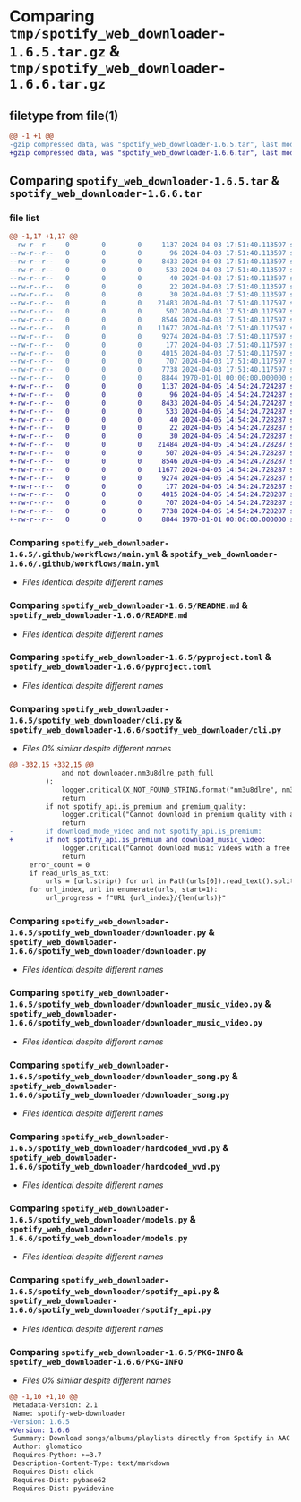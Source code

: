 # Comparing `tmp/spotify_web_downloader-1.6.5.tar.gz` & `tmp/spotify_web_downloader-1.6.6.tar.gz`

## filetype from file(1)

```diff
@@ -1 +1 @@
-gzip compressed data, was "spotify_web_downloader-1.6.5.tar", last modified: Fri Jan  1 00:00:00 2016, max compression
+gzip compressed data, was "spotify_web_downloader-1.6.6.tar", last modified: Fri Jan  1 00:00:00 2016, max compression
```

## Comparing `spotify_web_downloader-1.6.5.tar` & `spotify_web_downloader-1.6.6.tar`

### file list

```diff
@@ -1,17 +1,17 @@
--rw-r--r--   0        0        0     1137 2024-04-03 17:51:40.113597 spotify_web_downloader-1.6.5/.github/workflows/main.yml
--rw-r--r--   0        0        0       96 2024-04-03 17:51:40.113597 spotify_web_downloader-1.6.5/.gitignore
--rw-r--r--   0        0        0     8433 2024-04-03 17:51:40.113597 spotify_web_downloader-1.6.5/README.md
--rw-r--r--   0        0        0      533 2024-04-03 17:51:40.113597 spotify_web_downloader-1.6.5/pyproject.toml
--rw-r--r--   0        0        0       40 2024-04-03 17:51:40.113597 spotify_web_downloader-1.6.5/requirements.txt
--rw-r--r--   0        0        0       22 2024-04-03 17:51:40.113597 spotify_web_downloader-1.6.5/spotify_web_downloader/__init__.py
--rw-r--r--   0        0        0       30 2024-04-03 17:51:40.113597 spotify_web_downloader-1.6.5/spotify_web_downloader/__main__.py
--rw-r--r--   0        0        0    21483 2024-04-03 17:51:40.117597 spotify_web_downloader-1.6.5/spotify_web_downloader/cli.py
--rw-r--r--   0        0        0      507 2024-04-03 17:51:40.117597 spotify_web_downloader-1.6.5/spotify_web_downloader/constants.py
--rw-r--r--   0        0        0     8546 2024-04-03 17:51:40.117597 spotify_web_downloader-1.6.5/spotify_web_downloader/downloader.py
--rw-r--r--   0        0        0    11677 2024-04-03 17:51:40.117597 spotify_web_downloader-1.6.5/spotify_web_downloader/downloader_music_video.py
--rw-r--r--   0        0        0     9274 2024-04-03 17:51:40.117597 spotify_web_downloader-1.6.5/spotify_web_downloader/downloader_song.py
--rw-r--r--   0        0        0      177 2024-04-03 17:51:40.117597 spotify_web_downloader-1.6.5/spotify_web_downloader/enums.py
--rw-r--r--   0        0        0     4015 2024-04-03 17:51:40.117597 spotify_web_downloader-1.6.5/spotify_web_downloader/hardcoded_wvd.py
--rw-r--r--   0        0        0      707 2024-04-03 17:51:40.117597 spotify_web_downloader-1.6.5/spotify_web_downloader/models.py
--rw-r--r--   0        0        0     7738 2024-04-03 17:51:40.117597 spotify_web_downloader-1.6.5/spotify_web_downloader/spotify_api.py
--rw-r--r--   0        0        0     8844 1970-01-01 00:00:00.000000 spotify_web_downloader-1.6.5/PKG-INFO
+-rw-r--r--   0        0        0     1137 2024-04-05 14:54:24.724287 spotify_web_downloader-1.6.6/.github/workflows/main.yml
+-rw-r--r--   0        0        0       96 2024-04-05 14:54:24.724287 spotify_web_downloader-1.6.6/.gitignore
+-rw-r--r--   0        0        0     8433 2024-04-05 14:54:24.724287 spotify_web_downloader-1.6.6/README.md
+-rw-r--r--   0        0        0      533 2024-04-05 14:54:24.724287 spotify_web_downloader-1.6.6/pyproject.toml
+-rw-r--r--   0        0        0       40 2024-04-05 14:54:24.728287 spotify_web_downloader-1.6.6/requirements.txt
+-rw-r--r--   0        0        0       22 2024-04-05 14:54:24.728287 spotify_web_downloader-1.6.6/spotify_web_downloader/__init__.py
+-rw-r--r--   0        0        0       30 2024-04-05 14:54:24.728287 spotify_web_downloader-1.6.6/spotify_web_downloader/__main__.py
+-rw-r--r--   0        0        0    21484 2024-04-05 14:54:24.728287 spotify_web_downloader-1.6.6/spotify_web_downloader/cli.py
+-rw-r--r--   0        0        0      507 2024-04-05 14:54:24.728287 spotify_web_downloader-1.6.6/spotify_web_downloader/constants.py
+-rw-r--r--   0        0        0     8546 2024-04-05 14:54:24.728287 spotify_web_downloader-1.6.6/spotify_web_downloader/downloader.py
+-rw-r--r--   0        0        0    11677 2024-04-05 14:54:24.728287 spotify_web_downloader-1.6.6/spotify_web_downloader/downloader_music_video.py
+-rw-r--r--   0        0        0     9274 2024-04-05 14:54:24.728287 spotify_web_downloader-1.6.6/spotify_web_downloader/downloader_song.py
+-rw-r--r--   0        0        0      177 2024-04-05 14:54:24.728287 spotify_web_downloader-1.6.6/spotify_web_downloader/enums.py
+-rw-r--r--   0        0        0     4015 2024-04-05 14:54:24.728287 spotify_web_downloader-1.6.6/spotify_web_downloader/hardcoded_wvd.py
+-rw-r--r--   0        0        0      707 2024-04-05 14:54:24.728287 spotify_web_downloader-1.6.6/spotify_web_downloader/models.py
+-rw-r--r--   0        0        0     7738 2024-04-05 14:54:24.728287 spotify_web_downloader-1.6.6/spotify_web_downloader/spotify_api.py
+-rw-r--r--   0        0        0     8844 1970-01-01 00:00:00.000000 spotify_web_downloader-1.6.6/PKG-INFO
```

### Comparing `spotify_web_downloader-1.6.5/.github/workflows/main.yml` & `spotify_web_downloader-1.6.6/.github/workflows/main.yml`

 * *Files identical despite different names*

### Comparing `spotify_web_downloader-1.6.5/README.md` & `spotify_web_downloader-1.6.6/README.md`

 * *Files identical despite different names*

### Comparing `spotify_web_downloader-1.6.5/pyproject.toml` & `spotify_web_downloader-1.6.6/pyproject.toml`

 * *Files identical despite different names*

### Comparing `spotify_web_downloader-1.6.5/spotify_web_downloader/cli.py` & `spotify_web_downloader-1.6.6/spotify_web_downloader/cli.py`

 * *Files 0% similar despite different names*

```diff
@@ -332,15 +332,15 @@
             and not downloader.nm3u8dlre_path_full
         ):
             logger.critical(X_NOT_FOUND_STRING.format("nm3u8dlre", nm3u8dlre_path))
             return
         if not spotify_api.is_premium and premium_quality:
             logger.critical("Cannot download in premium quality with a free account")
             return
-        if download_mode_video and not spotify_api.is_premium:
+        if not spotify_api.is_premium and download_music_video:
             logger.critical("Cannot download music videos with a free account")
             return
     error_count = 0
     if read_urls_as_txt:
         urls = [url.strip() for url in Path(urls[0]).read_text().splitlines()]
     for url_index, url in enumerate(urls, start=1):
         url_progress = f"URL {url_index}/{len(urls)}"
```

### Comparing `spotify_web_downloader-1.6.5/spotify_web_downloader/downloader.py` & `spotify_web_downloader-1.6.6/spotify_web_downloader/downloader.py`

 * *Files identical despite different names*

### Comparing `spotify_web_downloader-1.6.5/spotify_web_downloader/downloader_music_video.py` & `spotify_web_downloader-1.6.6/spotify_web_downloader/downloader_music_video.py`

 * *Files identical despite different names*

### Comparing `spotify_web_downloader-1.6.5/spotify_web_downloader/downloader_song.py` & `spotify_web_downloader-1.6.6/spotify_web_downloader/downloader_song.py`

 * *Files identical despite different names*

### Comparing `spotify_web_downloader-1.6.5/spotify_web_downloader/hardcoded_wvd.py` & `spotify_web_downloader-1.6.6/spotify_web_downloader/hardcoded_wvd.py`

 * *Files identical despite different names*

### Comparing `spotify_web_downloader-1.6.5/spotify_web_downloader/models.py` & `spotify_web_downloader-1.6.6/spotify_web_downloader/models.py`

 * *Files identical despite different names*

### Comparing `spotify_web_downloader-1.6.5/spotify_web_downloader/spotify_api.py` & `spotify_web_downloader-1.6.6/spotify_web_downloader/spotify_api.py`

 * *Files identical despite different names*

### Comparing `spotify_web_downloader-1.6.5/PKG-INFO` & `spotify_web_downloader-1.6.6/PKG-INFO`

 * *Files 0% similar despite different names*

```diff
@@ -1,10 +1,10 @@
 Metadata-Version: 2.1
 Name: spotify-web-downloader
-Version: 1.6.5
+Version: 1.6.6
 Summary: Download songs/albums/playlists directly from Spotify in AAC
 Author: glomatico
 Requires-Python: >=3.7
 Description-Content-Type: text/markdown
 Requires-Dist: click
 Requires-Dist: pybase62
 Requires-Dist: pywidevine
```

